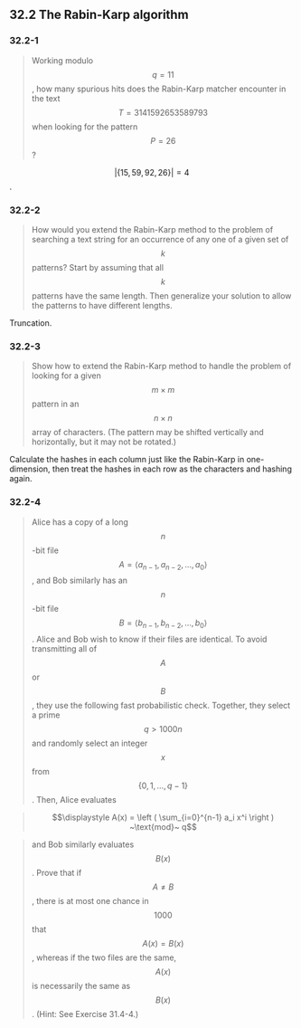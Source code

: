 ## 32.2 The Rabin-Karp algorithm

### 32.2-1

> Working modulo $$q = 11$$, how many spurious hits does the Rabin-Karp matcher encounter in the text $$T = 3141592653589793$$ when looking for the pattern $$P = 26$$?

$$|\{15, 59, 92, 26\}| = 4$$.

### 32.2-2

> How would you extend the Rabin-Karp method to the problem of searching a text string for an occurrence of any one of a given set of $$k$$ patterns? Start by assuming that all $$k$$ patterns have the same length. Then generalize your solution to allow the patterns to have different lengths.

Truncation.

### 32.2-3

> Show how to extend the Rabin-Karp method to handle the problem of looking for a given $$m \times m$$ pattern in an $$n \times n$$ array of characters. (The pattern may be shifted vertically and horizontally, but it may not be rotated.)

Calculate the hashes in each column just like the Rabin-Karp in one-dimension, then treat the hashes in each row as the characters and hashing again.

### 32.2-4

> Alice has a copy of a long $$n$$-bit file $$A = \langle a_{n-1}, a_{n-2}, \dots, a_0 \rangle$$, and Bob similarly has an $$n$$-bit file $$B = \langle b_{n-1}, b_{n-2}, \dots, b_0 \rangle$$. Alice and Bob wish to know if their files are identical. To avoid transmitting all of $$A$$ or $$B$$, they use the following fast probabilistic check. Together, they select a prime $$q > 1000n$$ and randomly select an integer $$x$$ from $$\{ 0, 1, \dots, q - 1 \}$$. Then, Alice evaluates

> $$\displaystyle A(x) = \left ( \sum_{i=0}^{n-1} a_i x^i \right ) ~\text{mod}~ q$$

> and Bob similarly evaluates $$B(x)$$. Prove that if $$A \ne B$$, there is at most one chance in $$1000$$ that $$A(x) = B(x)$$, whereas if the two files are the same, $$A(x)$$ is necessarily the same as $$B(x)$$. (Hint: See Exercise 31.4-4.)


